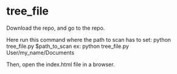 # tree_file
Download the repo, and go to the repo.

Here run this command where the path to scan has to set:
python tree_file.py $path_to_scan
ex: python tree_file.py User/my_name/Documents

Then, open the index.html file in a browser.
